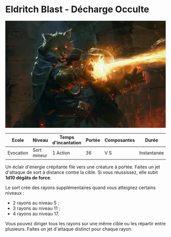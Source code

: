 # Eldritch Blast - Décharge Occulte

![Eldritch Blast](../../_images/EldritchBlast.png)

|Ecole|Niveau|Temps d'incantation|Portée|Composantes|Durée|
|-|-|-|-|-|-|
|Evocation|Sort mineur|1 Action|36|V S|Instantanée|

Un éclair d'énergie crépitante file vers une créature à portée. Faites un jet d'attaque de sort à distance contre la cible. Si vous réussissez, elle subit **1d10 dégâts de force**.

Le sort crée des rayons supplémentaires quand vous atteignez certains niveaux : 
* 2 rayons au niveau 5 ;
* 3 rayons au niveau 11 ;
* 4 rayons au niveau 17.

Vous pouvez diriger tous les rayons sur une même cible ou les répartir entre plusieurs. Faites un jet d'attaque distinct pour chaque rayon.